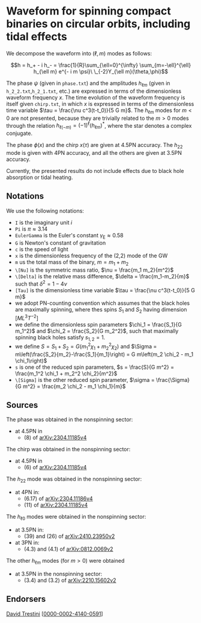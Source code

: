 # Waveform for spinning compact binaries on circular orbits, including tidal effects

We decompose the waveform into $(\ell,m)$ modes as follows:

$$h = h_+ - i h_- = \frac{1}{R}\sum_{\ell=0}^{\infty} \sum_{m=-\ell}^{\ell} h_{\ell m} e^{- i m \psi}\ \_{-2}Y_{\ell m}(\theta,\phi)$$

The phase $\psi$ (given in ``phase.txt``) and the amplitudes $h_{\ell m}$ (given in ``h_2_2.txt``,``h_2_1.txt``, etc.) are expressed in terms of the dimensionless waveform frequency $x$. The time evolution of the waveform frequency is itself given ``chirp.txt``, in which $x$ is expressed in terms of the dimensionless time variable $\tau =  \frac{\nu c^3(t-t_0)}{5 G m}$. The $h_{\ell m}$ modes for $m<0$ are not presented, because they are trivially related to the $m>0$ modes through the relation $h_{\ell (-m)} = (-1)^\ell (h_{\ell m})^*$, where the star denotes a complex conjugate.

The phase $\phi(x)$ and the chirp $x(\tau)$ are given at 4.5PN accuracy. The $h_{22}$ mode is given with 4PN accuracy, and all the others are given at 3.5PN accuracy.

Currently, the presented results do not include effects due to black hole absorption or tidal heating.

## Notations

We use the following notations:
* ``I`` is the imaginary unit $i$
* ``Pi`` is $\pi \approx 3.14$
* ``EulerGamma`` is the Euler's constant $\gamma_\text{E} \approx 0.58$
* ``G`` is Newton's constant of gravitation
* ``c`` is the speed of light
* ``x`` is the dimensionless frequency of the (2,2) mode of the GW
* ``m`` us the total mass of the binary, $m = m_1+m_2$
* ``\[Nu]`` is the symmetric mass ratio, $\nu = \frac{m_1 m_2}{m^2}$
* ``\[Delta]`` is the relative mass difference, $\delta = \frac{m_1-m_2}{m}$ such that $\delta^2=1-4\nu$
* ``[Tau]`` is the dimensionless time variable $\tau = \frac{\nu c^3(t-t_0)}{5 G m}$
* we adopt PN-counting convention which assumes that the black holes are maximally spinning, where thes spins $S_1$ and $S_2$ having dimension $[ML^3T^{-2}]$
* we define the dimensionless spin parameters $\chi_1 = \frac{S_1}{G m_1^2}$ and $\chi_2 = \frac{S_2}{G m_2^2}$, such that maximally spinning black holes satisfy $s_{1,2} = 1$.
* we define $S = S_1 + S_2 = G (m_1^2 \chi_1+m_2^2 \chi_2)$ and $\Sigma = m\left(\frac{S_2}{m_2}-\frac{S_1}{m_1}\right) = G m\left(m_2 \chi_2 - m_1 \chi_1\right)$
* ``s`` is one of the reduced spin parameters, $s = \frac{S}{G m^2} = \frac{m_1^2 \chi_1 + m_2^2 \chi_2}{m^2}$
* ``\[Sigma]`` is the other reduced spin parameter, $\sigma = \frac{\Sigma}{G m^2} = \frac{m_2 \chi_2 - m_1 \chi_1}{m}$

## Sources

The phase was obtained in the nonspinning sector:
* at 4.5PN in
    * (8) of [arXiv:2304.11185v4](https://arxiv.org/abs/2304.11185v4)
    
The chirp was obtained in the nonspinning sector:
* at 4.5PN in 
    * (6) of [arXiv:2304.11185v4](https://arxiv.org/abs/2304.11185v4)
    
The $h_{22}$ mode was obtained in the nonspinning sector:
* at 4PN in:
    * (6.17) of [arXiv:2304.11186v4](https://arxiv.org/abs/2304.11186v4)
    * (11) of [arXiv:2304.11185v4](https://arxiv.org/abs/2304.11185v4)

The $h_{\ell 0}$ modes were obtained in the nonspinning sector:
* at 3.5PN in:
    * (39) and (26) of [arXiv:2410.23950v2](https://arxiv.org/abs/2410.23950v2)
* at 3PN in:
    * (4.3) and (4.1) of [arXiv:0812.0069v2](https://arxiv.org/abs/0812.0069v2)

The other $h_{\ell m}$ modes (for $m>0$) were obtained 
* at 3.5PN in the nonspinning sector:
    * (3.4) and (3.2) of [arXiv:2210.15602v2](https://arxiv.org/abs/2210.15602v2)
    


## Endorsers

[David Trestini](https://github.com/davidtrestini) [[0000-0002-4140-0591](https://orcid.org/0000-0002-4140-0591)]
